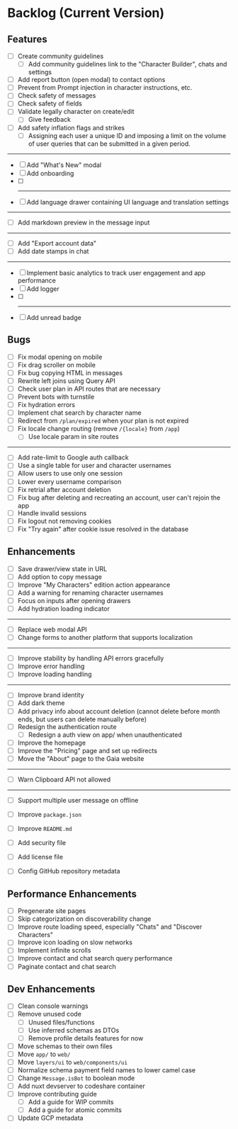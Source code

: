 # Backlog (Current Version)

## Features

- [ ] Create community guidelines
  - [ ] Add community guidelines link to the "Character Builder", chats and settings
- [ ] Add report button (open modal) to contact options
- [ ] Prevent from Prompt injection in character instructions, etc.
- [ ] Check safety of messages
- [ ] Check safety of fields
- [ ] Validate legally character on create/edit
  - [ ] Give feedback
- [ ] Add safety inflation flags and strikes
  - [ ] Assigning each user a unique ID and imposing a limit on the volume of user queries that can be submitted in a given period.
- ---
- [ ] Add "What's New" modal
- [ ] Add onboarding
- [ ] ---
- [ ] Add language drawer containing UI language and translation settings
- ---
- [ ] Add markdown preview in the message input
- ---
- [ ] Add "Export account data"
- [ ] Add date stamps in chat
- ---
- [ ] Implement basic analytics to track user engagement and app performance
- [ ] Add logger
- [ ] ---
- [ ] Add unread badge

## Bugs

- [ ] Fix modal opening on mobile
- [ ] Fix drag scroller on mobile
- [ ] Fix bug copying HTML in messages
- [ ] Rewrite left joins using Query API
- [ ] Check user plan in API routes that are necessary
- [ ] Prevent bots with turnstile
- [ ] Fix hydration errors
- [ ] Implement chat search by character name
- [ ] Redirect from `/plan/expired` when your plan is not expired
- [ ] Fix locale change routing (remove `/{locale}` from `/app`)
  - [ ] Use locale param in site routes
---
- [ ] Add rate-limit to Google auth callback
- [ ] Use a single table for user and character usernames
- [ ] Allow users to use only one session
- [ ] Lower every username comparison
- [ ] Fix retrial after account deletion
- [ ] Fix bug after deleting and recreating an account, user can't rejoin the app
- [ ] Handle invalid sessions
- [ ] Fix logout not removing cookies
- [ ] Fix "Try again" after cookie issue resolved in the database

## Enhancements

- [ ] Save drawer/view state in URL
- [ ] Add option to copy message
- [ ] Improve "My Characters" edition action appearance
- [ ] Add a warning for renaming character usernames
- [ ] Focus on inputs after opening drawers
- [ ] Add hydration loading indicator
- ---
- [ ] Replace web modal API
- [ ] Change forms to another platform that supports localization
- ---
- [ ] Improve stability by handling API errors gracefully
- [ ] Improve error handling
- [ ] Improve loading handling
- ---
- [ ] Improve brand identity
- [ ] Add dark theme
- [ ] Add privacy info about account deletion (cannot delete before month ends, but users can delete manually before)
- [ ] Redesign the authentication route
  - [ ] Redesign a auth view on app/ when unauthenticated
- [ ] Improve the homepage
- [ ] Improve the "Pricing" page and set up redirects
- [ ] Move the "About" page to the Gaia website
- ---
- [ ] Warn Clipboard API not allowed
---
- [ ] Support multiple user message on offline

- [ ] Improve `package.json`
- [ ] Improve `README.md`
- [ ] Add security file
- [ ] Add license file
- [ ] Config GitHub repository metadata

## Performance Enhancements

- [ ] Pregenerate site pages
- [ ] Skip categorization on discoverability change
- [ ] Improve route loading speed, especially "Chats" and "Discover Characters"
- [ ] Improve icon loading on slow networks
- [ ] Implement infinite scrolls
- [ ] Improve contact and chat search query performance
- [ ] Paginate contact and chat search

## Dev Enhancements

- [ ] Clean console warnings
- [ ] Remove unused code
  - [ ] Unused files/functions
  - [ ] Use inferred schemas as DTOs
  - [ ] Remove profile details features for now
- [ ] Move schemas to their own files
- [ ] Move `app/` to `web/`
- [ ] Move `layers/ui` to `web/components/ui`
- [ ] Normalize schema payment field names to lower camel case
- [ ] Change `Message.isBot` to boolean mode
- [ ] Add nuxt devserver to codeshare container
- [ ] Improve contributing guide
  - [ ] Add a guide for WIP commits
  - [ ] Add a guide for atomic commits
- [ ] Update GCP metadata
